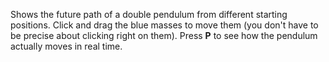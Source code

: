 Shows the future path of a double pendulum from different starting positions.
Click and drag the blue masses to move them (you don't have to be precise about clicking right on them).
Press **P** to see how the pendulum actually moves in real time.
